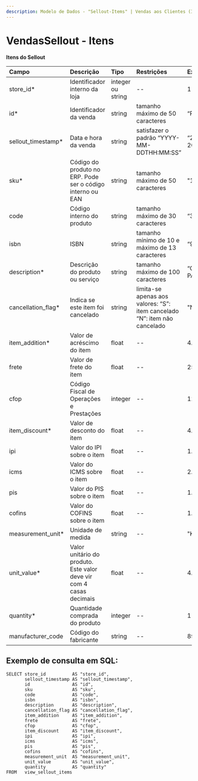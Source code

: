 ```yaml
---
description: Modelo de Dados - "Sellout-Items" | Vendas aos Clientes (Itens)
---
```


# VendasSellout - Itens

**Itens do Sellout**

| Campo | Descrição | Tipo | Restrições | Exemplo |
| :--- | :--- | :--- | :--- | :--- |
| store\_id\* | Identificador interno da loja | integer ou string | -- | 1 |
| id\* | Identificador da venda | string | tamanho máximo de 50 caracteres | “RCNTH345987” |
| sellout\_timestamp\* | Data e hora da venda | string | satisfazer o padrão “YYYY-MM-DDTHH:MM:SS” | “2017-08-20T14:55:08” |
| sku\* | Código do produto no ERP. Pode ser o código interno ou EAN | string | tamanho máximo de 50 caracteres | "1877563549875" |
| code | Código interno do produto | string | tamanho máximo de 30 caracteres | “3789” |
| isbn | ISBN | string | tamanho mínimo de 10 e máximo de 13 caracteres | “9783161484100” |
| description\* | Descrição do produto ou serviço | string | tamanho máximo de 100 caracteres | “CASTANHA DO PARÁ INTEIRA” |
| cancellation\_flag\* | Indica se este item foi cancelado | string | limita-se apenas aos valores: “S”: item cancelado “N”: item não cancelado | "N" |
| item\_addition\* | Valor de acréscimo do item | float | -- | 4.98 |
| frete | Valor de frete do item | float | -- | 25.98 |
| cfop | Código Fiscal de Operações e Prestações | integer | -- | 1103 |
| item\_discount\* | Valor de desconto do item | float | -- | 4.98 |
| ipi | Valor do IPI sobre o item | float | -- | 1.87 |
| icms | Valor do ICMS sobre o item | float | -- | 2.5 |
| pis | Valor do PIS sobre o item | float | -- | 1.5 |
| cofins | Valor do COFINS sobre o item | float | -- | 1.5 |
| measurement\_unit\* | Unidade de medida | string | -- | "KG" |
| unit\_value\* | Valor unitário do produto. Este valor deve vir com 4 casas decimais | float | -- | 4.9888 |
| quantity\* | Quantidade comprada do produto | integer | -- | 1 |
| manufacturer\_code | Código do fabricante | string | -- | 8928329 |

## Exemplo de consulta em SQL:

```text
SELECT store_id          AS "store_id", 
       sellout_timestamp AS "sellout_timestamp", 
       id                AS "id", 
       sku               AS "sku", 
       code              AS "code", 
       isbn              AS "isbn", 
       description       AS "description", 
       cancellation_flag AS "cancellation_flag", 
       item_addition     AS "item_addition", 
       frete             AS "frete", 
       cfop              AS "cfop", 
       item_discount     AS "item_discount", 
       ipi               AS "ipi", 
       icms              AS "icms", 
       pis               AS "pis", 
       cofins            AS "cofins", 
       measurement_unit  AS "measurement_unit", 
       unit_value        AS "unit_value", 
       quantity          AS "quantity" 
FROM   view_sellout_items
```

